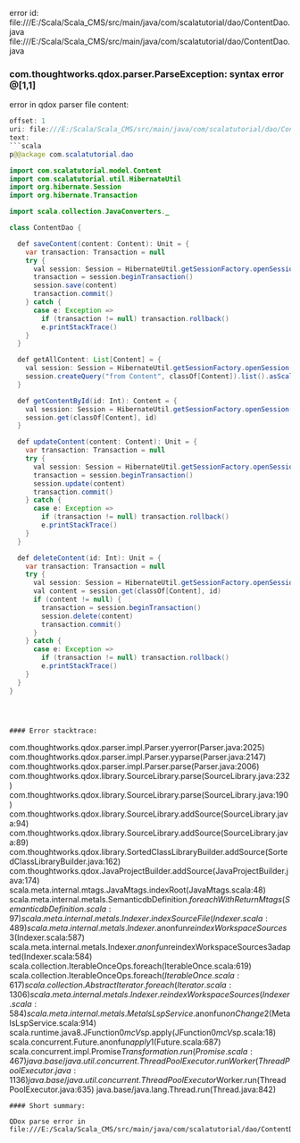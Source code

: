 error id: file:///E:/Scala/Scala_CMS/src/main/java/com/scalatutorial/dao/ContentDao.java
file:///E:/Scala/Scala_CMS/src/main/java/com/scalatutorial/dao/ContentDao.java
### com.thoughtworks.qdox.parser.ParseException: syntax error @[1,1]

error in qdox parser
file content:
```java
offset: 1
uri: file:///E:/Scala/Scala_CMS/src/main/java/com/scalatutorial/dao/ContentDao.java
text:
```scala
p@@ackage com.scalatutorial.dao

import com.scalatutorial.model.Content
import com.scalatutorial.util.HibernateUtil
import org.hibernate.Session
import org.hibernate.Transaction

import scala.collection.JavaConverters._

class ContentDao {

  def saveContent(content: Content): Unit = {
    var transaction: Transaction = null
    try {
      val session: Session = HibernateUtil.getSessionFactory.openSession()
      transaction = session.beginTransaction()
      session.save(content)
      transaction.commit()
    } catch {
      case e: Exception =>
        if (transaction != null) transaction.rollback()
        e.printStackTrace()
    }
  }

  def getAllContent: List[Content] = {
    val session: Session = HibernateUtil.getSessionFactory.openSession()
    session.createQuery("from Content", classOf[Content]).list().asScala.toList
  }

  def getContentById(id: Int): Content = {
    val session: Session = HibernateUtil.getSessionFactory.openSession()
    session.get(classOf[Content], id)
  }

  def updateContent(content: Content): Unit = {
    var transaction: Transaction = null
    try {
      val session: Session = HibernateUtil.getSessionFactory.openSession()
      transaction = session.beginTransaction()
      session.update(content)
      transaction.commit()
    } catch {
      case e: Exception =>
        if (transaction != null) transaction.rollback()
        e.printStackTrace()
    }
  }

  def deleteContent(id: Int): Unit = {
    var transaction: Transaction = null
    try {
      val session: Session = HibernateUtil.getSessionFactory.openSession()
      val content = session.get(classOf[Content], id)
      if (content != null) {
        transaction = session.beginTransaction()
        session.delete(content)
        transaction.commit()
      }
    } catch {
      case e: Exception =>
        if (transaction != null) transaction.rollback()
        e.printStackTrace()
    }
  }
}


```

```



#### Error stacktrace:

```
com.thoughtworks.qdox.parser.impl.Parser.yyerror(Parser.java:2025)
	com.thoughtworks.qdox.parser.impl.Parser.yyparse(Parser.java:2147)
	com.thoughtworks.qdox.parser.impl.Parser.parse(Parser.java:2006)
	com.thoughtworks.qdox.library.SourceLibrary.parse(SourceLibrary.java:232)
	com.thoughtworks.qdox.library.SourceLibrary.parse(SourceLibrary.java:190)
	com.thoughtworks.qdox.library.SourceLibrary.addSource(SourceLibrary.java:94)
	com.thoughtworks.qdox.library.SourceLibrary.addSource(SourceLibrary.java:89)
	com.thoughtworks.qdox.library.SortedClassLibraryBuilder.addSource(SortedClassLibraryBuilder.java:162)
	com.thoughtworks.qdox.JavaProjectBuilder.addSource(JavaProjectBuilder.java:174)
	scala.meta.internal.mtags.JavaMtags.indexRoot(JavaMtags.scala:48)
	scala.meta.internal.metals.SemanticdbDefinition$.foreachWithReturnMtags(SemanticdbDefinition.scala:97)
	scala.meta.internal.metals.Indexer.indexSourceFile(Indexer.scala:489)
	scala.meta.internal.metals.Indexer.$anonfun$reindexWorkspaceSources$3(Indexer.scala:587)
	scala.meta.internal.metals.Indexer.$anonfun$reindexWorkspaceSources$3$adapted(Indexer.scala:584)
	scala.collection.IterableOnceOps.foreach(IterableOnce.scala:619)
	scala.collection.IterableOnceOps.foreach$(IterableOnce.scala:617)
	scala.collection.AbstractIterator.foreach(Iterator.scala:1306)
	scala.meta.internal.metals.Indexer.reindexWorkspaceSources(Indexer.scala:584)
	scala.meta.internal.metals.MetalsLspService.$anonfun$onChange$2(MetalsLspService.scala:914)
	scala.runtime.java8.JFunction0$mcV$sp.apply(JFunction0$mcV$sp.scala:18)
	scala.concurrent.Future$.$anonfun$apply$1(Future.scala:687)
	scala.concurrent.impl.Promise$Transformation.run(Promise.scala:467)
	java.base/java.util.concurrent.ThreadPoolExecutor.runWorker(ThreadPoolExecutor.java:1136)
	java.base/java.util.concurrent.ThreadPoolExecutor$Worker.run(ThreadPoolExecutor.java:635)
	java.base/java.lang.Thread.run(Thread.java:842)
```
#### Short summary: 

QDox parse error in file:///E:/Scala/Scala_CMS/src/main/java/com/scalatutorial/dao/ContentDao.java